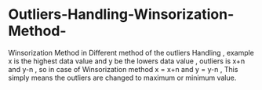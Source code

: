 # Outliers-Handling-Winsorization-Method-
Winsorization Method in Different method of the outliers Handling , example x is the highest data value and y be the lowers data value , outliers is x+n and y-n , so in case of Winsorization method x = x+n and y  = y-n , This simply means the outliers are changed to maximum or minimum value.

